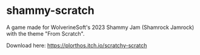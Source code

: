 # shammy-scratch
A game made for WolverineSoft's 2023 Shammy Jam (Shamrock Jamrock) with the theme "From Scratch".

Download here:
https://plorthos.itch.io/scratchy-scratch
